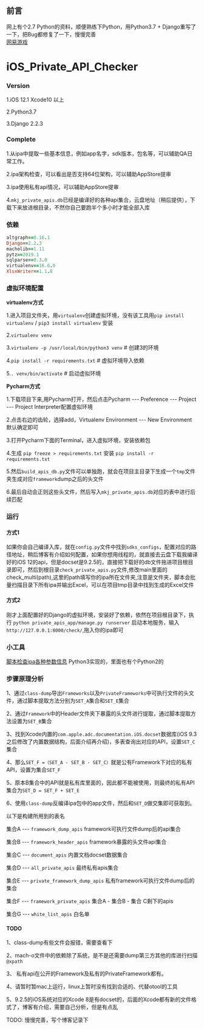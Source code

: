 ## 前言
网上有个2.7 Python的资料，顺便熟练下Python，用Python3.7 + Django重写了一下，把Bug都修复了一下，慢慢完善<br/>
[网易游戏](https://github.com/NetEaseGame/iOS-private-api-checker)


# iOS_Private_API_Checker
### Version
1.iOS 12.1 Xcode10 以上

2.Python3.7

3.Django 2.2.3

### Complete
1.从ipa中提取一些基本信息，例如app名字，sdk版本，包名等，可以辅助QA日常工作。<br/>

2.ipa架构检查，可以看出是否支持64位架构，可以辅助AppStore提审

3.ipa使用私有api情况，可以辅助AppStore提审

4.`mkj_private_apis.db`已经是编译好的各种api集合，云盘地址（稍后提供），下载下来放进根目录，不然你自己要跑半个多小时才能全部入库


### 依赖
```ruby
altgraph==0.16.1
Django==2.2.3
macholib==1.11
pytz==2019.1
sqlparse==0.3.0
virtualenv==16.6.0
XlsxWriter==1.1.8
```


### 虚拟环境配置
**virtualenv方式**

1.进入项目文件夹，用`virtualenv`创建虚拟环境，没有该工具用`pip install virtualenv` / `pip3 install virtualenv` 安装

2.`virtualenv venv`

3.`virtualenv -p /usr/local/bin/python3 venv` # 创建3的环境

4.`pip install -r requirements.txt`  # 虚拟环境导入依赖

5.`. venv/bin/activate`  # 启动虚拟环境



**Pycharm方式**<br/>

1.下载项目下来,用Pycharm打开，然后点击Pycharm --- Preference --- Project --- Project Interpreter配置虚拟环境<br/>

2.点击右边的齿轮，选择add，Virtualenv Environment --- New Environment 默认确定即可<br/>

3.打开Pycharm下面的Terminal，进入虚拟环境，安装依赖包<br/>

4.生成 `pip freeze > requirements.txt`  安装 `pip install -r requirements.txt`<br/>

5.然后`build_apis_db.py`文件可以单独跑，就会在项目主目录下生成一个`tmp`文件夹生成对应`framework`dump之后的头文件<br/>

6.最后自动会正则这些头文件，然后写入`mkj_private_apis.db`对应的表中进行后续匹配<br/>


### 运行

#### 方式1

如果你会自己编译入库，就在`config.py`文件中找到`sdks_configs`，配置对应的路径地址，稍后博客有介绍如何配置，如果你想用线程的，就直接去云盘下载我编译好的iOS 12的api，但是docset是9.2.5的，直接把下载好的db文件拖进项目根目录即可，然后到根目录`check_private_apis.py`文件,修改main里面的check_multi(path),这里的path填写你的ipa所在文件夹,注意是文件夹，脚本会批量扫描目录下所有ipa并输出Excel，可以在项目tmp目录中找到生成的Excel文件

#### 方式2

刚才上面配置好的Django的虚拟环境，安装好了依赖，依然在项目根目录下，执行 `python private_apis_app/manage.py runserver` 启动本地服务，输入`http://127.0.0.1:8000/check/`,拖入你的ipa即可

### 小工具

[脚本检查ipa各种参数信息](https://github.com/DeftMKJ/iOS_Check_IPA_Details) Python3实现的，里面也有个Python2的


### 步骤原理分析
1、通过`class-dump`导出`Frameworks`以及`PrivateFrameworks`中可执行文件的头文件，通过脚本提取方法分别为`SET_A`集合和`SET_E`集合

2、通过`Framework`中的Header文件夹下暴露的头文件进行提取，通过脚本提取方法设置为`SET_B`集合       

3、找到Xcode内置的`com.apple.adc.documentation.iOS.docset`数据库(iOS 9.3之后修改了内置数据结构，后面介绍再介绍)，多表查询出对应的API，设置`SET_C`集合

4、那么`SET_F =（SET_A - SET_B - SET_C）`就是公有Framework下对应的私有API，设置为集合`SET_F`

5、原本B集合中的API就是私有库里面的，因此都不能被使用，则最终的私有API集合为`SET_D = SET_F + SET_E`

6、使用`class-dump`反编译ipa包中的app文件，然后和`SET_D`做交集即可获取到。


以下是构建所用到的表名

集合A --- `framework_dump_apis` framework可执行文件dump后的api集合

集合B --- `framework_header_apis` framework暴露的头文件api集合

集合C --- `document_apis` 内置文档docset数据集合

集合D --- `all_private_apis` 最终私有apis集合

集合E --- `private_framework_dump_apis` 私有framework可执行文件dump后的集合

集合F --- `framework_private_apis` 集合A - 集合B - 集合 C剩下的apis

集合G --- `white_list_apis` 白名单



#### TODO
1、class-dump有些文件会报错，需要查看下

2、mach-o文件中的依赖除了系统，是不是还需要dump第三方其他的库进行扫描`@xpath`

3、 私有api在公开的Framework及私有的PrivateFramework都有。

4、请暂时暂mac上运行，linux上暂时没有找到合适的、代替otool的工具

5、9.2.5的iOS系统对应的Xcode 8是有docset的，后面的Xcode都有新的文件格式了，博客有介绍，需要自己分析，但是有点乱

TODO: 慢慢完善，写个博客记录下




